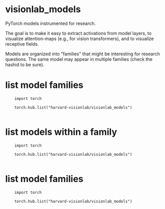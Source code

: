 # visionlab_models
PyTorch models instrumented for research.

The goal is to make it easy to extract activations from model layers, to visualize attention-maps (e.g., for vision transformers), and to visualize receptive fields.

Models are organized into "families" that might be interesting for research questions. The same model may appear in multiple families (check the hashid to be sure).

# list model families
```
    import torch
    
    torch.hub.list("harvard-visionlab/visionlab_models")
    
```

# list models within a family
```
    import torch
    
    torch.hub.list("harvard-visionlab/visionlab_models")
    
```

# list model families
```
    import torch
    
    torch.hub.list("harvard-visionlab/visionlab_models")
    
```